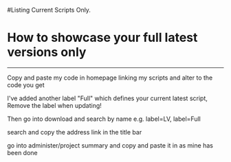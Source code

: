 #Listing Current Scripts Only.

# How to showcase your full latest versions only #


---


Copy and paste my code in homepage linking my scripts and alter to the code you get

I've added another label "Full" which defines your current latest script, Remove the label when updating!

Then go into download and search by name e.g. label=LV, label=Full

search and copy the address link in the title bar

go into administer/project summary and copy and paste it in as mine has been done










